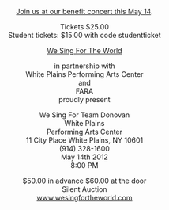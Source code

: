 <p style="text-align: center;"><a href="http://wesingforteamdonovan.eventbrite.com/" target="_blank">Join us at our benefit concert this May 14</a>.</p>
<p style="text-align: center;">Tickets $25.00<br>
Student tickets: $15.00 with code studentticket</p>
<p style="text-align: center;"><a href="http://www.wesingfortheworld.com/index.html" target="_blank">We Sing For The World</a></p>
<p style="text-align: center;">in partnership with<br>
White Plains Performing Arts Center<br>
and<br>
FARA<br>
proudly present</p>
<p style="text-align: center;">We Sing For Team Donovan<br>
White Plains<br>
Performing Arts Center<br>
11 City Place White Plains, NY 10601<br>
(914) 328-1600<br>
May 14th 2012<br>
8:00 PM</p>
<p style="text-align: center;">$50.00 in advance $60.00 at the door<br>
Silent Auction<br>
<a href="http://www.wesingfortheworld.com" target="_blank">www.wesingfortheworld.com</a></p>

